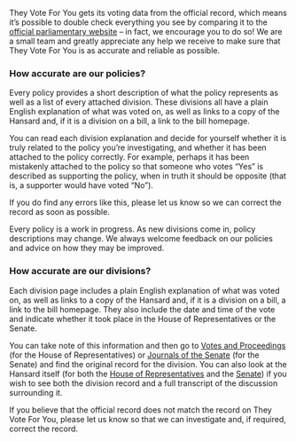 They Vote For You gets its voting data from the official record, which means it’s possible to double
check everything you see by comparing it to the [official parliamentary website](https://www.aph.gov.au/Parliamentary_Business/Hansard) – in fact, we encourage
you to do so! We are a small team and greatly appreciate any help we receive to make sure that They
Vote For You is as accurate and reliable as possible.

### How accurate are our policies?

Every policy provides a short description of what the policy represents as well as a list of every
attached division. These divisions all have a plain English explanation of what was voted on, as well
as links to a copy of the Hansard and, if it is a division on a bill, a link to the bill homepage.

You can read each division explanation and decide for yourself whether it is truly related to the policy
you’re investigating, and whether it has been attached to the policy correctly. For example, perhaps it
has been mistakenly attached to the policy so that someone who votes “Yes” is described as supporting the
policy, when in truth it should be opposite (that is, a supporter would have voted “No”).

If you do find any errors like this, please let us know so we can correct the record as soon as possible.

Every policy is a work in progress. As new divisions come in, policy descriptions may change. We always
welcome feedback on our policies and advice on how they may be improved.

### How accurate are our divisions?

Each division page includes a plain English explanation of what was voted on, as well as links to a copy
of the Hansard and, if it is a division on a bill, a link to the bill homepage. They also include the date
and time of the vote and indicate whether it took place in the House of Representatives or the Senate.

You can take note of this information and then go to [Votes and Proceedings](https://www.aph.gov.au/Parliamentary_Business/Chamber_documents/HoR/Votes_and_Proceedings) (for the House of
Representatives) or [Journals of the Senate](https://www.aph.gov.au/Parliamentary_Business/Chamber_documents/Senate_chamber_documents/Journals_of_the_Senate) (for the Senate) and find the original record for the division.
You can also look at the Hansard itself (for both the [House of Representatives](https://www.aph.gov.au/Parliamentary_Business/Hansard/Hansreps_2011) and the [Senate](https://www.aph.gov.au/Parliamentary_Business/Hansard/Hanssen261110)) if you wish
to see both the division record and a full transcript of the discussion surrounding it.

If you believe that the official record does not match the record on They Vote For You, please let us know
so that we can investigate and, if required, correct the record.
